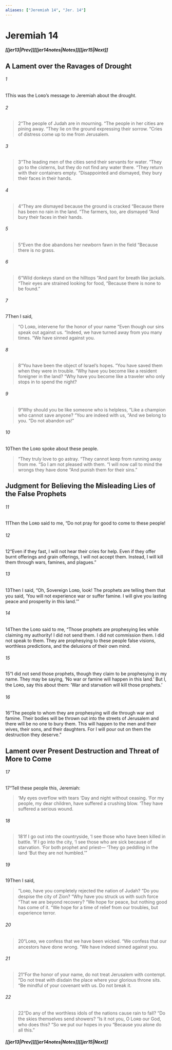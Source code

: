 ```yaml
---
aliases: ["Jeremiah 14", "Jer. 14"]
---
```

# Jeremiah 14
##### <span class=arrow-left></span>[[jer13|Prev]]<span class=navigation-separator></span>[[jer14notes|Notes]]<span class=navigation-separator></span>[[jer15|Next]]<span class=arrow-right></span>
## A Lament over the Ravages of Drought
###### 1
<span class=verse-first>1</span>This was the Lᴏʀᴅ’s message to Jeremiah about the drought.
<div class=paragraph-break></div>

###### 2
><span class=verse-body-poetry>2</span><span class=poetry-quote-double>“</span>The people of Judah are in mourning.
><span class=poetry-quote-double>“</span>The people in her cities are pining away.
><span class=poetry-quote-double>“</span>They lie on the ground expressing their sorrow.
><span class=poetry-quote-double>“</span>Cries of distress come up to me from Jerusalem.
###### 3
><span class=verse-body-poetry>3</span><span class=poetry-quote-double>“</span>The leading men of the cities send their servants for water.
><span class=poetry-quote-double>“</span>They go to the cisterns, but they do not find any water there.
><span class=poetry-quote-double>“</span>They return with their containers empty.
><span class=poetry-quote-double>“</span>Disappointed and dismayed, they bury their faces in their hands.
###### 4
><span class=verse-body-poetry>4</span><span class=poetry-quote-double>“</span>They are dismayed because the ground is cracked
><span class=poetry-quote-double>“</span>Because there has been no rain in the land.
><span class=poetry-quote-double>“</span>The farmers, too, are dismayed
><span class=poetry-quote-double>“</span>And bury their faces in their hands.
###### 5
><span class=verse-body-poetry>5</span><span class=poetry-quote-double>“</span>Even the doe abandons her newborn fawn in the field
><span class=poetry-quote-double>“</span>Because there is no grass.
###### 6
><span class=verse-body-poetry>6</span><span class=poetry-quote-double>“</span>Wild donkeys stand on the hilltops
><span class=poetry-quote-double>“</span>And pant for breath like jackals.
><span class=poetry-quote-double>“</span>Their eyes are strained looking for food,
><span class=poetry-quote-double>“</span>Because there is none to be found.”
<div class=paragraph-break></div>

###### 7
<span class=verse-body>7</span>Then I said,
<div class=paragraph-break></div>

><span class=poetry-quote-double>“</span>O Lᴏʀᴅ, intervene for the honor of your name
><span class=poetry-quote-double>“</span>Even though our sins speak out against us.
><span class=poetry-quote-double>“</span>Indeed, we have turned away from you many times.
><span class=poetry-quote-double>“</span>We have sinned against you.
###### 8
><span class=verse-body-poetry>8</span><span class=poetry-quote-double>“</span>You have been the object of Israel’s hopes.
><span class=poetry-quote-double>“</span>You have saved them when they were in trouble.
><span class=poetry-quote-double>“</span>Why have you become like a resident foreigner in the land?
><span class=poetry-quote-double>“</span>Why have you become like a traveler who only stops in to spend the night?
###### 9
><span class=verse-body-poetry>9</span><span class=poetry-quote-double>“</span>Why should you be like someone who is helpless,
><span class=poetry-quote-double>“</span>Like a champion who cannot save anyone?
><span class=poetry-quote-double>“</span>You are indeed with us,
><span class=poetry-quote-double>“</span>And we belong to you.
><span class=poetry-quote-double>“</span>Do not abandon us!”
<div class=paragraph-break></div>

###### 10
<span class=verse-first>10</span>Then the Lᴏʀᴅ spoke about these people.
<div class=paragraph-break></div>

><span class=poetry-quote-double>“</span>They truly love to go astray.
><span class=poetry-quote-double>“</span>They cannot keep from running away from me.
><span class=poetry-quote-double>“</span>So I am not pleased with them.
><span class=poetry-quote-double>“</span>I will now call to mind the wrongs they have done
><span class=poetry-quote-double>“</span>And punish them for their sins.”
## Judgment for Believing the Misleading Lies of the False Prophets
###### 11
<span class=verse-body>11</span>Then the Lᴏʀᴅ said to me, “Do not pray for good to come to these people!
###### 12
<span class=verse-body>12</span>“Even if they fast, I will not hear their cries for help. Even if they offer burnt offerings and grain offerings, I will not accept them. Instead, I will kill them through wars, famines, and plagues.”
<div class=paragraph-break></div>

###### 13
<span class=verse-first>13</span>Then I said, “Oh, Sovereign Lᴏʀᴅ, look! The prophets are telling them that you said, ‘You will not experience war or suffer famine. I will give you lasting peace and prosperity in this land.’”
###### 14
<span class=verse-body>14</span>Then the Lᴏʀᴅ said to me, “Those prophets are prophesying lies while claiming my authority! I did not send them. I did not commission them. I did not speak to them. They are prophesying to these people false visions, worthless predictions, and the delusions of their own mind.
###### 15
<span class=verse-body>15</span>“I did not send those prophets, though they claim to be prophesying in my name. They may be saying, ‘No war or famine will happen in this land.’ But I, the Lᴏʀᴅ, say this about them: ‘War and starvation will kill those prophets.’
###### 16
<span class=verse-body>16</span>“The people to whom they are prophesying will die through war and famine. Their bodies will be thrown out into the streets of Jerusalem and there will be no one to bury them. This will happen to the men and their wives, their sons, and their daughters. For I will pour out on them the destruction they deserve.”
## Lament over Present Destruction and Threat of More to Come
###### 17
<span class=verse-body>17</span>“Tell these people this, Jeremiah:
<div class=paragraph-break></div>

><span class=poetry-quote-single>‘</span>My eyes overflow with tears
><span class=poetry-quote-single>‘</span>Day and night without ceasing.
><span class=poetry-quote-single>‘</span>For my people, my dear children, have suffered a crushing blow.
><span class=poetry-quote-single>‘</span>They have suffered a serious wound.
###### 18
><span class=verse-body-poetry>18</span><span class=poetry-quote-single>‘</span>If I go out into the countryside,
><span class=poetry-quote-single>‘</span>I see those who have been killed in battle.
><span class=poetry-quote-single>‘</span>If I go into the city,
><span class=poetry-quote-single>‘</span>I see those who are sick because of starvation.
><span class=poetry-quote-single>‘</span>For both prophet and priest—
><span class=poetry-quote-single>‘</span>They go peddling in the land
><span class=poetry-quote-single>‘</span>But they are not humbled.’”
<div class=paragraph-break></div>

###### 19
<span class=verse-first>19</span>Then I said,
<div class=paragraph-break></div>

><span class=poetry-quote-double>“</span>Lᴏʀᴅ, have you completely rejected the nation of Judah?
><span class=poetry-quote-double>“</span>Do you despise the city of Zion?
><span class=poetry-quote-double>“</span>Why have you struck us with such force
><span class=poetry-quote-double>“</span>That we are beyond recovery?
><span class=poetry-quote-double>“</span>We hope for peace, but nothing good has come of it.
><span class=poetry-quote-double>“</span>We hope for a time of relief from our troubles, but experience terror.
###### 20
><span class=verse-body-poetry>20</span><span class=poetry-quote-double>“</span>Lᴏʀᴅ, we confess that we have been wicked.
><span class=poetry-quote-double>“</span>We confess that our ancestors have done wrong.
><span class=poetry-quote-double>“</span>We have indeed sinned against you.
###### 21
><span class=verse-body-poetry>21</span><span class=poetry-quote-double>“</span>For the honor of your name, do not treat Jerusalem with contempt.
><span class=poetry-quote-double>“</span>Do not treat with disdain the place where your glorious throne sits.
><span class=poetry-quote-double>“</span>Be mindful of your covenant with us. Do not break it.
###### 22
><span class=verse-body-poetry>22</span><span class=poetry-quote-double>“</span>Do any of the worthless idols of the nations cause rain to fall?
><span class=poetry-quote-double>“</span>Do the skies themselves send showers?
><span class=poetry-quote-double>“</span>Is it not you, O Lᴏʀᴅ our God, who does this?
><span class=poetry-quote-double>“</span>So we put our hopes in you
><span class=poetry-quote-double>“</span>Because you alone do all this.”
##### <span class=arrow-left></span>[[jer13|Prev]]<span class=navigation-separator></span>[[jer14notes|Notes]]<span class=navigation-separator></span>[[jer15|Next]]<span class=arrow-right></span>